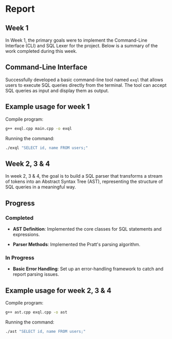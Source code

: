 # Report

## Week 1

In Week 1, the primary goals were to implement the Command-Line Interface (CLI) and SQL Lexer for the project. Below is a summary of the work completed during this week.

## Command-Line Interface

Successfully developed a basic command-line tool named `exql` that allows users to execute SQL queries directly from the terminal. The tool can accept SQL queries as input and display them as output.

## Example usage for week 1

Compile program:

```sh
g++ exql.cpp main.cpp -o exql
```

Running the command:

```sh
./exql "SELECT id, name FROM users;"
```

## Week 2, 3 & 4

In week 2, 3 & 4, the goal is to build a SQL parser that transforms a stream of tokens into an Abstract Syntax Tree (AST), representing the structure of SQL queries in a meaningful way.

## Progress

### Completed

- **AST Definition**: Implemented the core classes for SQL statements and expressions.

- **Parser Methods**: Implemented the Pratt's parsing algorithm.

### In Progress

- **Basic Error Handling**: Set up an error-handling framework to catch and report parsing issues.

## Example usage for week 2, 3 & 4

Compile program:

```sh
g++ ast.cpp exql.cpp -o ast
```

Running the command:

```sh
./ast "SELECT id, name FROM users;"
```
